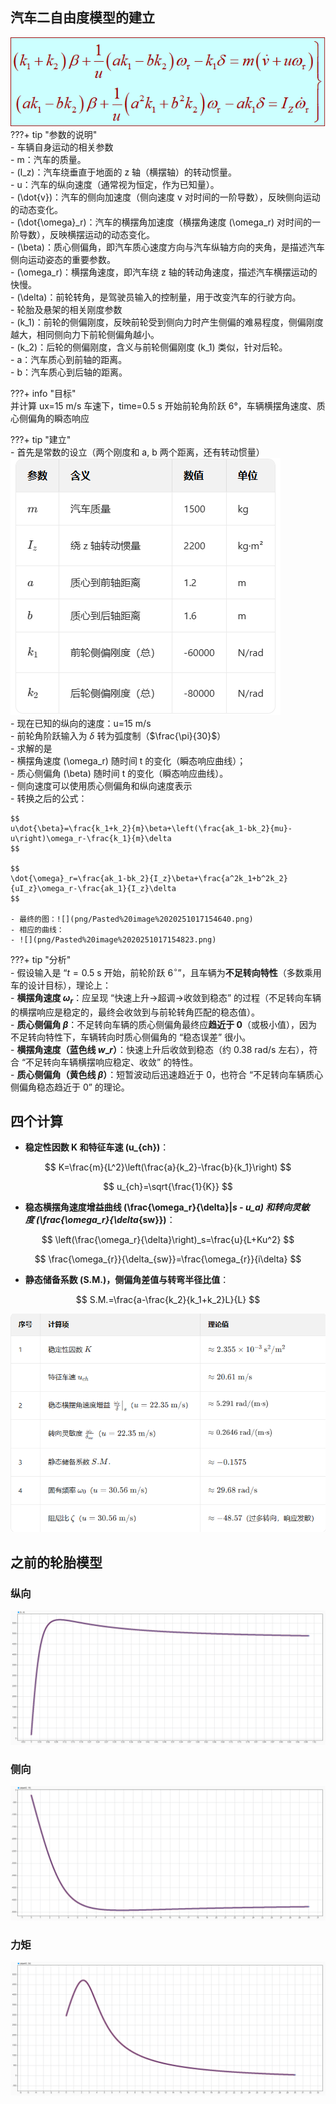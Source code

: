 ## 汽车二自由度模型的建立
![](png/Pasted%20image%2020251017145135.png)  
???+ tip "参数的说明"  
    - 车辆自身运动的相关参数  
        - m：汽车的质量。  
        - \(I_z\)：汽车绕垂直于地面的 z 轴（横摆轴）的转动惯量。  
        - u：汽车的纵向速度（通常视为恒定，作为已知量）。  
        - \(\dot{v}\)：汽车的侧向加速度（侧向速度 v 对时间的一阶导数），反映侧向运动的动态变化。  
        - \(\dot{\omega}_r\)：汽车的横摆角加速度（横摆角速度 \(\omega_r\) 对时间的一阶导数），反映横摆运动的动态变化。  
        - \(\beta\)：质心侧偏角，即汽车质心速度方向与汽车纵轴方向的夹角，是描述汽车侧向运动姿态的重要参数。  
        - \(\omega_r\)：横摆角速度，即汽车绕 z 轴的转动角速度，描述汽车横摆运动的快慢。  
        - \(\delta\)：前轮转角，是驾驶员输入的控制量，用于改变汽车的行驶方向。  
    - 轮胎及悬架的相关刚度参数  
        -  \(k_1\)：前轮的侧偏刚度，反映前轮受到侧向力时产生侧偏的难易程度，侧偏刚度越大，相同侧向力下前轮侧偏角越小。  
        - \(k_2\)：后轮的侧偏刚度，含义与前轮侧偏刚度 \(k_1\) 类似，针对后轮。  
        - a：汽车质心到前轴的距离。  
        - b：汽车质心到后轴的距离。  

???+ info "目标"  
    并计算 ux=15 m/s 车速下，time=0.5 s 开始前轮角阶跃 6°，车辆横摆角速度、质心侧偏角的瞬态响应

???+ tip "建立"  
    - 首先是常数的设立（两个刚度和 a, b 两个距离，还有转动惯量）![](png/Pasted%20image%2020251017151818.png)  
        - 现在已知的纵向的速度：u=15 m/s  
        - 前轮角阶跃输入为 $\delta$ 转为弧度制（$\frac{\pi}{30}$）  
    - 求解的是  
        - 横摆角速度 \(\omega_r\) 随时间 t 的变化（瞬态响应曲线）；  
        - 质心侧偏角 \(\beta\) 随时间 t 的变化（瞬态响应曲线）。  
    - 侧向速度可以使用质心侧偏角和纵向速度表示  
    - 转换之后的公式：  

    $$  
    u\dot{\beta}=\frac{k_1+k_2}{m}\beta+\left(\frac{ak_1-bk_2}{mu}-u\right)\omega_r-\frac{k_1}{m}\delta  
    $$

    $$  
    \dot{\omega}_r=\frac{ak_1-bk_2}{I_z}\beta+\frac{a^2k_1+b^2k_2}{uI_z}\omega_r-\frac{ak_1}{I_z}\delta  
    $$
  
    - 最终的图：![](png/Pasted%20image%2020251017154640.png)  
    - 相应的曲线：  
    - ![](png/Pasted%20image%2020251017154823.png)

???+ tip "分析"  
    - 假设输入是 “$t=0.5\ \text{s}$ 开始，前轮阶跃 $6^\circ$”，且车辆为**不足转向特性**（多数乘用车的设计目标），理论上：  
        - **横摆角速度 $\omega_r$**：应呈现 “快速上升→超调→收敛到稳态” 的过程（不足转向车辆的横摆响应是稳定的，最终会收敛到与前轮转角匹配的稳态值）。  
        - **质心侧偏角 $\beta$**：不足转向车辆的质心侧偏角最终应**趋近于 0**（或极小值），因为不足转向特性下，车辆转向时质心侧偏角的 “稳态误差” 很小。  
    - **横摆角速度（蓝色线 $w\_r）$**：快速上升后收敛到稳态（约 $0.38\ \text{rad/s}$ 左右），符合 “不足转向车辆横摆响应稳定、收敛” 的特性。  
    - **质心侧偏角（黄色线 $\beta$）**：短暂波动后迅速趋近于 0，也符合 “不足转向车辆质心侧偏角稳态趋近于 0” 的理论。

## 四个计算  
- **稳定性因数 K 和特征车速 \(u_{ch}\)**：

$$
K=\frac{m}{L^2}\left(\frac{a}{k_2}-\frac{b}{k_1}\right)
$$

$$
u_{ch}=\sqrt{\frac{1}{K}}
$$

- **稳态横摆角速度增益曲线 \(\frac{\omega_r}{\delta}|_s - u_a\) 和转向灵敏度 \(\frac{\omega_r}{\delta_{sw}}\)**：

$$
\left(\frac{\omega_r}{\delta}\right)_s=\frac{u}{L+Ku^2}
$$

$$
\frac{\omega_{r}}{\delta_{sw}}=\frac{\omega_{r}}{i\delta}
$$

- **静态储备系数 \(S.M.\)，侧偏角差值与转弯半径比值**：

$$
S.M.=\frac{a-\frac{k_2}{k_1+k_2}L}{L}
$$

![](png/Pasted%20image%2020251017180233.png)  

## 之前的轮胎模型  
### 纵向  
![](png/Pasted%20image%2020251017221407.png)  

### 侧向  
![](png/Pasted%20image%2020251017222008.png)  

### 力矩  
![](png/Pasted%20image%2020251017222536.png)